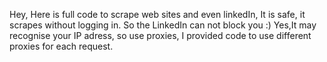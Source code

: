 Hey, Here is full code to scrape web sites and even linkedIn, It is safe, it scrapes without logging in. So the LinkedIn can not block you :) Yes,It may recognise your IP adress, so use proxies, I provided code to use different proxies for each request.


